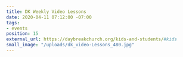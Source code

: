 ```yaml
---
title: DK Weekly Video Lessons
date: 2020-04-11 07:12:00 -07:00
tags:
- events
position: 15
external_url: https://daybreakchurch.org/kids-and-students/#kids
small_image: "/uploads/dk_video-Lessons_480.jpg"
---
```


